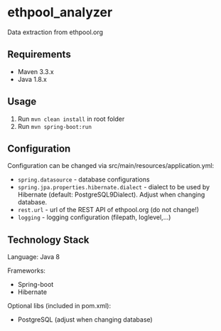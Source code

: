 # ethpool_analyzer
Data extraction from ethpool.org

## Requirements
+ Maven 3.3.x
+ Java 1.8.x

## Usage
1. Run ``` mvn clean install ``` in root folder
2. Run ``` mvn spring-boot:run ```

## Configuration
Configuration can be changed via src/main/resources/application.yml:

+ ```spring.datasource``` - database configurations
+ ```spring.jpa.properties.hibernate.dialect``` - dialect to be used by Hibernate (default: PostgreSQL9Dialect). Adjust when changing database.
+ ```rest.url``` - url of the REST API of ethpool.org (do not change!)
+ ```logging``` - logging configuration (filepath, loglevel,...)

## Technology Stack
Language: Java 8

Frameworks: 
+ Spring-boot
+ Hibernate

Optional libs (included in pom.xml):
+ PostgreSQL (adjust when changing database)



